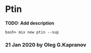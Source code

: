 # Ptin

**TODO: Add description**

```
bash> mix new ptin --sup
```

### 21 Jan 2020 by Oleg G.Kapranov
